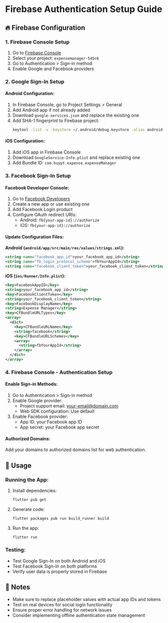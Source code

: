 # Firebase Authentication Setup Guide

## 🔥 Firebase Configuration

### 1. Firebase Console Setup
1. Go to [Firebase Console](https://console.firebase.google.com/)
2. Select your project: `expensemanager-545c6`
3. Go to Authentication > Sign-in method
4. Enable Google and Facebook providers

### 2. Google Sign-In Setup

#### Android Configuration:
1. In Firebase Console, go to Project Settings > General
2. Add Android app if not already added
3. Download `google-services.json` and replace the existing one
4. Add SHA-1 fingerprint to Firebase project:
   ```bash
   keytool -list -v -keystore ~/.android/debug.keystore -alias androiddebugkey -storepass android -keypass android
   ```

#### iOS Configuration:
1. Add iOS app in Firebase Console
2. Download `GoogleService-Info.plist` and replace existing one
3. Add Bundle ID: `com.huypt.expense.expenseManager`

### 3. Facebook Sign-In Setup

#### Facebook Developer Console:
1. Go to [Facebook Developers](https://developers.facebook.com/)
2. Create a new app or use existing one
3. Add Facebook Login product
4. Configure OAuth redirect URIs:
   - Android: `fb{your-app-id}://authorize`
   - iOS: `fb{your-app-id}://authorize`

#### Update Configuration Files:

**Android (`android/app/src/main/res/values/strings.xml`):**
```xml
<string name="facebook_app_id">your_facebook_app_id</string>
<string name="fb_login_protocol_scheme">fbYourAppId</string>
<string name="facebook_client_token">your_facebook_client_token</string>
```

**iOS (`ios/Runner/Info.plist`):**
```xml
<key>FacebookAppID</key>
<string>your_facebook_app_id</string>
<key>FacebookClientToken</key>
<string>your_facebook_client_token</string>
<key>FacebookDisplayName</key>
<string>Expense Manager</string>
<key>CFBundleURLTypes</key>
<array>
  <dict>
    <key>CFBundleURLName</key>
    <string>facebook</string>
    <key>CFBundleURLSchemes</key>
    <array>
      <string>fbYourAppId</string>
    </array>
  </dict>
</array>
```

### 4. Firebase Console - Authentication Setup

#### Enable Sign-in Methods:
1. Go to Authentication > Sign-in method
2. Enable Google provider:
   - Project support email: your-email@domain.com
   - Web SDK configuration: Use default
3. Enable Facebook provider:
   - App ID: your Facebook app ID
   - App secret: your Facebook app secret

#### Authorized Domains:
Add your domains to authorized domains list for web authentication.

## 🚀 Usage

### Running the App:
1. Install dependencies:
   ```bash
   flutter pub get
   ```

2. Generate code:
   ```bash
   flutter packages pub run build_runner build
   ```

3. Run the app:
   ```bash
   flutter run
   ```

### Testing:
- Test Google Sign-In on both Android and iOS
- Test Facebook Sign-In on both platforms
- Verify user data is properly stored in Firebase

## 📝 Notes

- Make sure to replace placeholder values with actual app IDs and tokens
- Test on real devices for social login functionality
- Ensure proper error handling for network issues
- Consider implementing offline authentication state management
